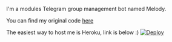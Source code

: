 I'm a modules Telegram group management bot named Melody.

You can find my original code  [here](https://github.com/TGExplore/Marie-2.0-English)

The easiest way to host me is Heroku, link is below :)
[![Deploy](https://www.herokucdn.com/deploy/button.svg)](https://heroku.com/deploy?template=https://github.com/TGExplore/Marie-2.0-English)
